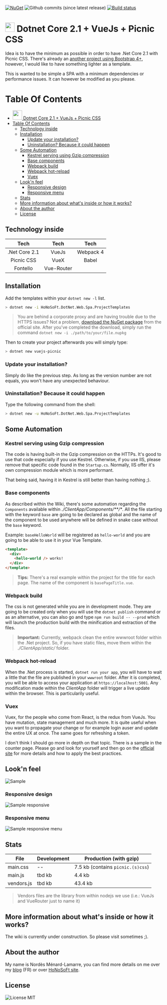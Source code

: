 [![NuGet](https://img.shields.io/nuget/v/HoNoSoFt.DotNet.Web.Spa.ProjectTemplates.svg)](https://www.nuget.org/packages/HoNoSoFt.DotNet.Web.Spa.ProjectTemplates/) 
![Github commits (since latest release)](https://img.shields.io/github/commits-since/nordes/honosoft.dotnet.web.spa.projecttemplates/1.1.0.svg) [![Build status](https://ci.appveyor.com/api/projects/status/okfn33vwyff1xb3h/branch/master?svg=true)](https://ci.appveyor.com/project/Nordes/honosoft-dotnet-web-spa-projecttemplates/branch/master)

# <img src="https://github.com/Nordes/HoNoSoFt.DotNet.Web.Spa.ProjectTemplates/raw/master/VueJs.Picnic.CSharp/ClientApp/static/images/logo.png" height="30" /> Dotnet Core 2.1 + VueJs + Picnic CSS

Idea is to have the minimum as possible in order to have .Net Core 2.1 with Picnic CSS. There's already an [another project using Bootstrap 4+](https://github.com/MarkPieszak/aspnetcore-Vue-starter), however, I would like to have something lighter as a template.

This is wanted to be simple a SPA with a minimum dependencies or performance issues. It can however be modified as you please.

# Table Of Contents
- [<img src="https://github.com/Nordes/HoNoSoFt.DotNet.Web.Spa.ProjectTemplates/raw/master/VueJs.Picnic.CSharp/ClientApp/static/images/logo.png" height="30" /> Dotnet Core 2.1 + VueJs + Picnic CSS](#img-src%22httpsgithubcomnordeshonosoftdotnetwebspaprojecttemplatesrawmastervuejspicniccsharpclientappstaticimageslogopng%22-height%2230%22--dotnet-core-21--vuejs--picnic-css)
- [Table Of Contents](#table-of-contents)
  - [Technology inside](#technology-inside)
  - [Installation](#installation)
    - [Update your installation?](#update-your-installation)
    - [Uninstallation? Because it could happen](#uninstallation-because-it-could-happen)
  - [Some Automation](#some-automation)
    - [Kestrel serving using Gzip compression](#kestrel-serving-using-gzip-compression)
    - [Base components](#base-components)
    - [Webpack build](#webpack-build)
    - [Webpack hot-reload](#webpack-hot-reload)
    - [Vuex](#vuex)
  - [Look'n feel](#lookn-feel)
    - [Responsive design](#responsive-design)
    - [Responsive menu](#responsive-menu)
  - [Stats](#stats)
  - [More information about what's inside or how it works?](#more-information-about-whats-inside-or-how-it-works)
  - [About the author](#about-the-author)
  - [License](#license)

## Technology inside
| Tech | Tech | Tech |
|:----:|:----:|:----:|
| .Net Core 2.1 | VueJs | Webpack 4 |
| Picnic CSS | VueX | Babel |
| Fontello | Vue-Router |  |

## Installation
Add the templates within your `dotnet new -l` list.

```bash
> dotnet new -i HoNoSoFt.DotNet.Web.Spa.ProjectTemplates
```
> You are behind a corporate proxy and are having trouble due to the HTTPS issues? Not a problem, [download the NuGet package](https://www.nuget.org/packages/HoNoSoFt.DotNet.Web.Spa.ProjectTemplates/) from the official site. After you've completed the download, simply run the command `dotnet new -i ./path/to/your/file.nupkg`

Then to create your project afterwards you will simply type:

```bash
> dotnet new vuejs-picnic
```

### Update your installation?
Simply do like the previous step. As long as the version number are not equals, you won't have any unexpected behaviour.

### Uninstallation? Because it could happen

Type the following command from the shell:

```bash
> dotnet new -u HoNoSoFt.DotNet.Web.Spa.ProjectTemplates
```

## Some Automation

### Kestrel serving using Gzip compression
The code is having built-in the Gzip compression on the HTTPs. It's good to use that code especially if you use Kestrel. Otherwise, if you use IIS, please remove that specific code found in the `Startup.cs`. Normally, IIS offer it's own compression module which is more performant.

That being said, having it in Kestrel is still better than having nothing ;).

### Base components
As described within the Wiki, there's some automation regarding the `Components` available within _./ClientApp/Components/**/*_. All the file starting with the keyword `base` are going to be declared as global and the name of the component to be used anywhere will be defined in snake case without the `base` keyword.

Example: `baseHelloWorld` will be registered as `hello-world` and you are going to be able to use it in your Vue Template.

```html
<template>
  <div>
    <hello-world /> works!
  </div>
</template>
```

> **Tips:** There's a real example within the project for the title for each page. The name of the component is `basePageTitle.vue`.

### Webpack build
The css is not generated while you are in development mode. They are going to be created only when you will use the `dotnet publish` command or as an alternative, you can also go and type `npm run build -- --prod` which will launch the production build with the minification and extraction of the files. 

> **Important:** Currently, webpack clean the entire wwwroot folder within the .Net project. So, if you have static files, move them within the _./ClientApp/static/_ folder.

### Webpack hot-reload
When the .Net process is started, `dotnet run your app`, you will have to wait a little that the file are published in your `wwwroot` folder. After it is completed, you will be able to access your application at `https://localhost:5001`. Any modification made within the _ClientApp_ folder will trigger a live update within the browser. This is particularily useful.

### Vuex
Vuex, for the people who come from React, is the redux from VueJs. You have mutation, state management and much more. It is quite useful when you want to propagate your change or for example login auser and update the entire UX at once. The same goes for refreshing a token.

I don't think I should go more in depth on that topic. There is a sample in the counter page. Please go and look for yourself and then go on the [official site](https://vuex.vuejs.org) for more details and how to apply the best practices.

## Look'n feel
![Sample](https://github.com/Nordes/HoNoSoFt.DotNet.Web.Spa.ProjectTemplates/raw/master/screenshot/screenshot-home.png "Sample")

### Responsive design
![Sample responsive](https://github.com/Nordes/HoNoSoFt.DotNet.Web.Spa.ProjectTemplates/raw/master/screenshot/screenshot-home-responsive.png "Sample responsive")

### Responsive menu
![Sample responsive menu](https://github.com/Nordes/HoNoSoFt.DotNet.Web.Spa.ProjectTemplates/raw/master/screenshot/screenshot-home-responsive-menu.png "Sample responsive menu")

## Stats

| File | Development | Production (with gzip) |
|---|---------------|------------|
| main.css | -- | 7.5 kb (contains `picnic.(s)css`) |
| main.js | tbd kb | 4.4 kb |
| vendors.js | tbd kb | 43.4 kb |

> Vendors files are the library from within nodejs we use (i.e.: VueJs and VueRouter just to name it)

## More information about what's inside or how it works?
The wiki is currently under construction. So please visit sometimes ;).

## About the author
My name is Nordès Ménard-Lamarre, you can find more details on me over my [blog](https://blog.honosoft.com) (FR) or over [HoNoSoFt site](https://www.honosoft.com).

## License
![License MIT](https://img.shields.io/github/license/Nordes/HoNoSoFt.DotNet.Web.Spa.ProjectTemplates.svg)

